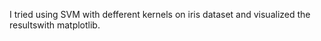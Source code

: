 I tried using SVM with defferent kernels on iris dataset and visualized the resultswith matplotlib.
